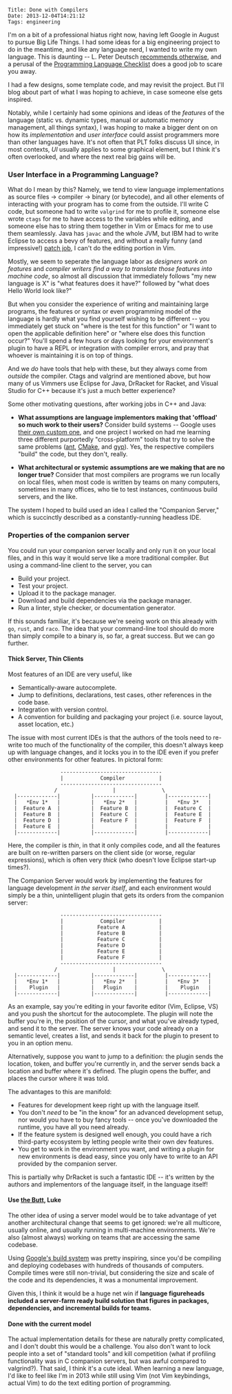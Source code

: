     Title: Done with Compilers
    Date: 2013-12-04T14:21:12
    Tags: engineering

I'm on a bit of a professional hiatus right now, having left Google in August
to pursue Big Life Things. I had some ideas for a big engineering project to do
in the meantime, and like any language nerd, I wanted to write my own language.
This is daunting -- L. Peter Deutsch [recommends otherwise][1], and a perusal of
the [Programming Language Checklist][2] does a good job to scare you away.

I had a few designs, some template code, and may revisit the project. But I'll
blog about part of what I was hoping to achieve, in case someone else gets
inspired.

Notably, while I certainly had some opinions and ideas of the _features_ of the
language (static vs. dynamic types, manual or automatic memory management, all
things syntax), I was hoping to make a bigger dent on on how its
_implementation_ and _user interface_ could assist programmers more than other
languages have. It's not often that PLT folks discuss UI since, in most
contexts, _UI_ usually applies to some graphical element, but I think it's often
overlooked, and where the next real big gains will be.

<h3 id="user-interface-in-a-programming-language">User Interface in a Programming Language?</h3>

What do I mean by this? Namely, we tend to view language implementations as
source files -> compiler -> binary (or bytecode), and all other elements of interacting
with your program has to come from the outside. I'll write C code, but someone
had to write `valgrind` for me to profile it, someone else wrote `ctags` for me
to have access to the variables while editing, and someone else has to string
them together in Vim or Emacs for me to use them seamlessly. Java has `javac`
and the whole JVM, but IBM had to write Eclipse to access a bevy of features,
and without a really funny (and impressive!) [patch job][3], I can't do the
editing portion in Vim.

Mostly, we seem to seperate the language labor as _designers work on features_
and _compiler writers find a way to translate those features into machine code_,
so almost all discussion that immediately follows "my new language is X" is
"what features does it have?" followed by "what does Hello World look like?"

But when you consider the experience of writing and maintaining large programs,
the features or syntax or even programming model of the language is hardly what
you find yourself wishing to be different -- you immediately get stuck on
"where is the test for this function" or "I want to open the applicable
definition here" or "where else does this function occur?" You'll spend a few
hours or days looking for your environment's plugin to have a REPL or
integration with compiler errors, and pray that whoever is maintaining it is on
top of things.

And we _do_ have tools that help with these, but they always come from _outside_
the compiler. Ctags and valgrind are mentioned above, but how many of us Vimmers
use Eclipse for Java, DrRacket for Racket, and Visual Studio for C++ because it's
just a much better experience?  

Some other motivating questions, after working jobs in C++ and Java:

* **What assumptions are language implementors making that 'offload' so much work
  to their users?** Consider build systems -- Google uses [their own custom one][5],
  and one project I worked on had me learning three different purportedly "cross-platform"
  tools that try to solve the same problems ([ant][6], [CMake][6], and [gyp][7]).
  Yes, the respective compilers "build" the code, but they don't, really.

* **What architectural or systemic assumptions are we making that are no longer true?**
  Consider that most compilers are programs we run locally on local files, when most
  code is written by teams on many computers, sometimes in many offices, who tie
  to test instances, continuous build servers, and the like.

The system I hoped to build used an idea I called the "Companion Server," which
is succinctly described as a constantly-running headless IDE.

<h3 id="properties-of-the-companion-server">Properties of the companion server</h3>

You could run your companion server locally and only run it on your local files,
and in this way it would serve like a more traditional compiler. But using a
command-line client to the server, you can

* Build your project.
* Test your project.
* Upload it to the package manager.
* Download and build dependencies via the package manager.
* Run a linter, style checker, or documentation generator.

If this sounds familiar, it's because we're seeing work on this already with
`go`, `rust`, and `raco`. The idea that your command-line tool should do more
than simply compile to a binary is, so far, a great success. But we can go further.

<h4 id="thick-server-thin-clients">Thick Server, Thin Clients</h4>

Most features of an IDE are very useful, like

* Semantically-aware autocomplete.
* Jump to definitions, declarations, test cases, other references in the code base.
* Integration with version control.
* A convention for building and packaging your project (i.e. source layout, asset location, etc.)

The issue with most current IDEs is that the authors of the tools need to
re-write too much of the functionality of the compiler, this doesn't always keep
up with language changes, and it locks you in to the IDE even if you prefer
other environments for other features. In pictoral form:

```
                 ---------------------------------
                 |            Compiler           |
                 ---------------------------------
               /                  |               \
  |-------------|          |-------------|         |-------------|
  |   *Env 1*   |          |   *Env 2*   |         |   *Env 3*   |
  |  Feature A  |          |  Feature B  |         |  Feature C  |
  |  Feature B  |          |  Feature C  |         |  Feature E  |
  |  Feature D  |          |  Feature F  |         |  Feature F  |
  |  Feature E  |          |             |         |             |
  |-------------|          |-------------|         |-------------|
```

Here, the compiler is _thin_, in that it only compiles code, and all the
features are built on re-written parsers on the client side (or worse, regular
expressions), which is often very _thick_ (who doesn't love Eclipse start-up times?).

The Companion Server would work by implementing the features for language
development _in the server itself_, and each environment would simply be a thin,
unintelligent plugin that gets its orders from the companion server:

```
                 ---------------------------------
                 |            Compiler           |
                 |           Feature A           |
                 |           Feature B           |
                 |           Feature C           |
                 |           Feature D           |
                 |           Feature E           |
                 |           Feature F           |
                 ---------------------------------
               /                  |               \
  |-------------|          |-------------|         |-------------|
  |   *Env 1*   |          |   *Env 2*   |         |   *Env 3*   |
  |    Plugin   |          |   Plugin    |         |    Plugin   |
  |-------------|          |-------------|         |-------------|
```

As an example, say you're editing in your favorite editor (Vim, Eclipse, VS) and
you push the shortcut for the autocomplete. The plugin will note the buffer
you're in, the position of the cursor, and what you've already typed, and send
it to the server. The server knows your code already on a semantic level,
creates a list, and sends it back for the plugin to present to you in an option
menu.

Alternatively, suppose you want to jump to a definition: the plugin sends the
location, token, and buffer you're currently in, and the server sends back a
location and buffer where it's defined. The plugin opens the buffer, and places
the cursor where it was told.

The advantages to this are manifold:

* Features for development keep right up with the language itself.
* You don't _need_ to be "in the know" for an advanced development setup, nor would 
  you have to buy fancy tools -- once you've downloaded the runtime, you have all
  you need already.
* If the feature system is designed well enough, you could have a rich third-party
  ecosystem by letting people write their own dev features.
* You get to work in the environment you want, and writing a plugin for new environments
  is dead easy, since you only have to write to an API provided by the companion
  server.

This is partially why DrRacket is such a fantastic IDE -- it's written by the
authors and implementors of the language itself, in the language itself!

#### Use [the Butt][4], Luke

The other idea of using a server model would be to take advantage of yet another
architectural change that seems to get ignored: we're all multicore, usually
online, and usually running in multi-machine environments. We're also (almost
always) working on teams that are accessing the same codebase.

Using [Google's build system][5] was pretty inspiring, since you'd be compiling
and deploying codebases with hundreds of thousands of computers. Compile times
were still non-trivial, but considering the size and scale of the code and its
dependencies, it was a monumental improvement.

Given this, I think it would be a huge net win if **language figureheads
included a server-farm ready build solution that figures in packages, dependencies,
and incremental builds for teams.**

<h4 id="done-with-the-current-model">Done with the current model</h4>

The actual implementation details for these are naturally pretty complicated, 
and I don't doubt this would be a challenge. You also don't want to lock people
into a set of "standard tools" and kill competition (what if profiling functionality
was in C companion servers, but was awful compared to valgrind?). That said, I think
it's a cute ideal. When learning a new language, I'd like to feel like I'm in
2013 while still using Vim (not Vim keybindings, actual Vim) to do the text
editing portion of programming.

   [1]: http://stackoverflow.com/a/3662539/196469
   [2]: http://colinm.org/language_checklist.html
   [3]: http://eclim.org/
   [4]: https://chrome.google.com/webstore/detail/cloud-to-butt-plus/apmlngnhgbnjpajelfkmabhkfapgnoai?hl=en
   [5]: http://google-engtools.blogspot.com/2011/08/build-in-cloud-how-build-system-works.html
   [6]: http://ant.apache.org/
   [7]: http://www.cmake.org/
   [8]: http://code.google.com/p/gyp/
